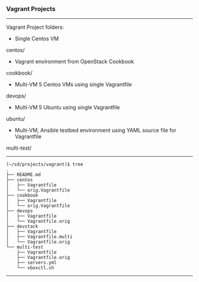 ### Vagrant Projects

---
Vagrant Project folders:

* Single Centos VM
<!-- -->
centos/ 

* Vagrant environment from OpenStack Cookbook
<!-- -->
cookbook/

* Multi-VM 5 Centos VMs using single Vagrantfile
<!-- -->
devops/

* Multi-VM 5 Ubuntu using single Vagrantfile
<!-- -->
ubuntu/

* Multi-VM, Ansible testbed environment using YAML source file for Vagrantfile
<!-- -->
multi-test/

---
```
(~/sd/projects/vagrant)$ tree
.
├── README.md
├── centos
│   ├── Vagrantfile
│   └── orig.Vagrantfile
├── cookbook
│   ├── Vagrantfile
│   └── orig.Vagrantfile
├── devops
│   ├── Vagrantfile
│   └── Vagrantfile.orig
├── devstack
│   ├── Vagrantfile
│   ├── Vagrantfile.multi
│   └── Vagrantfile.orig
└── multi-test
    ├── Vagrantfile
    ├── Vagrantfile.orig
    ├── servers.yml
    └── vboxctl.sh
```
---

